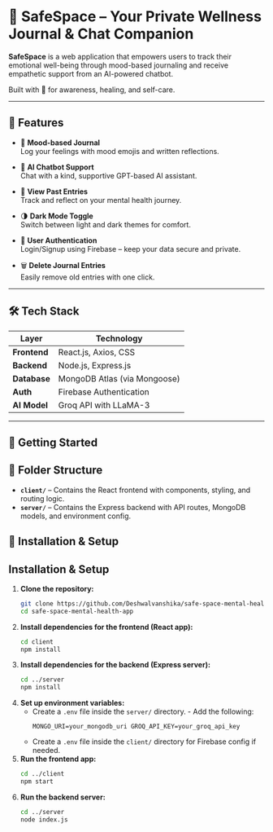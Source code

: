 # 🧠 SafeSpace – Your Private Wellness Journal & Chat Companion

**SafeSpace** is a web application that empowers users to track their emotional well-being through mood-based journaling and receive empathetic support from an AI-powered chatbot.

Built with 💙 for awareness, healing, and self-care.

---

## 🌟 Features

- 📓 **Mood-based Journal**  
  Log your feelings with mood emojis and written reflections.

- 🤖 **AI Chatbot Support**  
  Chat with a kind, supportive GPT-based AI assistant.

- 📅 **View Past Entries**  
  Track and reflect on your mental health journey.

- 🌗 **Dark Mode Toggle**  
  Switch between light and dark themes for comfort.

- 🔐 **User Authentication**  
  Login/Signup using Firebase – keep your data secure and private.

- 🗑️ **Delete Journal Entries**  
  Easily remove old entries with one click.

---

## 🛠️ Tech Stack

| Layer        | Technology                        |
|--------------|------------------------------------|
| **Frontend** | React.js, Axios, CSS               |
| **Backend**  | Node.js, Express.js                |
| **Database** | MongoDB Atlas (via Mongoose)       |
| **Auth**     | Firebase Authentication            |
| **AI Model** | Groq API with LLaMA-3              |

---

## 🚀 Getting Started

## 📁 Folder Structure

- **`client/`** – Contains the React frontend with components, styling, and routing logic.
- **`server/`** – Contains the Express backend with API routes, MongoDB models, and environment config.
## 🚀 Installation & Setup

## Installation & Setup
1. **Clone the repository:**
   ```bash
   git clone https://github.com/Deshwalvanshika/safe-space-mental-health-app.git
   cd safe-space-mental-health-app
   ```
2. **Install dependencies for the frontend (React app):**
   ```bash
   cd client
   npm install
   ```
3. **Install dependencies for the backend (Express server):**
   ```bash
   cd ../server
   npm install
   ```
4. **Set up environment variables:**
   - Create a `.env` file inside the `server/` directory. - Add the following:
     ```
     MONGO_URI=your_mongodb_uri GROQ_API_KEY=your_groq_api_key
     ```
   - Create a `.env` file inside the `client/` directory for Firebase config if needed.
5. **Run the frontend app:**
   ```bash
   cd ../client
   npm start
   ```
6. **Run the backend server:**
   ```bash
   cd ../server
   node index.js
   ```

   


